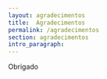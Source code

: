```yaml
---
layout: agradecimentos
title:  Agradecimentos
permalink: /agradecimentos
section: agradecimentos
intro_paragraph: 
---
```


Obrigado 
